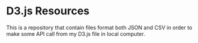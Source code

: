 # D3.js Resources

This is a repository that contain files format both JSON and CSV in order to make some API call from my D3.js file in local computer.